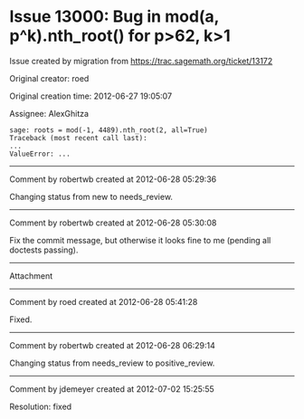 # Issue 13000: Bug in mod(a, p^k).nth_root() for p>62, k>1

Issue created by migration from https://trac.sagemath.org/ticket/13172

Original creator: roed

Original creation time: 2012-06-27 19:05:07

Assignee: AlexGhitza


```
sage: roots = mod(-1, 4489).nth_root(2, all=True)
Traceback (most recent call last):
...
ValueError: ...
```



---

Comment by robertwb created at 2012-06-28 05:29:36

Changing status from new to needs_review.


---

Comment by robertwb created at 2012-06-28 05:30:08

Fix the commit message, but otherwise it looks fine to me (pending all doctests passing).


---

Attachment


---

Comment by roed created at 2012-06-28 05:41:28

Fixed.


---

Comment by robertwb created at 2012-06-28 06:29:14

Changing status from needs_review to positive_review.


---

Comment by jdemeyer created at 2012-07-02 15:25:55

Resolution: fixed
